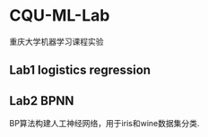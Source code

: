 # CQU-ML-Lab
重庆大学机器学习课程实验

## Lab1 logistics regression



## Lab2 BPNN 

BP算法构建人工神经网络，用于iris和wine数据集分类.
